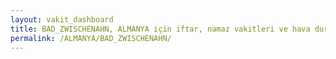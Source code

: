 ```yaml
---
layout: vakit_dashboard
title: BAD_ZWISCHENAHN, ALMANYA için iftar, namaz vakitleri ve hava durumu - ilçe/eyalet seç
permalink: /ALMANYA/BAD_ZWISCHENAHN/
---
```


<script type="text/javascript">
  var GLOBAL_COUNTRY = 'ALMANYA';
  var GLOBAL_CITY = 'BAD_ZWISCHENAHN';
  var GLOBAL_STATE = '';
  var lat = 72;
  var lon = 21;
</script>

